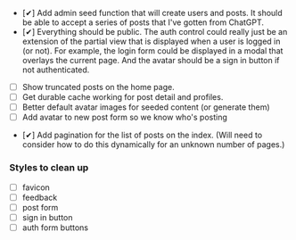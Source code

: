 - [✔︎] Add admin seed function that will create users and posts. It should be able to accept a series of posts that I've gotten from ChatGPT.
- [✔︎] Everything should be public. The auth control could really just be an extension of the partial view that is displayed when a user is logged in (or not). For example, the login form could be displayed in a modal that overlays the current page. And the avatar should be a sign in button if not authenticated.
- [ ] Show truncated posts on the home page.
- [ ] Get durable cache working for post detail and profiles.
- [ ] Better default avatar images for seeded content (or generate them)
- [ ] Add avatar to new post form so we know who's posting
- [✔︎] Add pagination for the list of posts on the index. (Will need to consider how to do this dynamically for an unknown number of pages.)

### Styles to clean up

- [ ] favicon
- [ ] feedback
- [ ] post form
- [ ] sign in button
- [ ] auth form buttons
